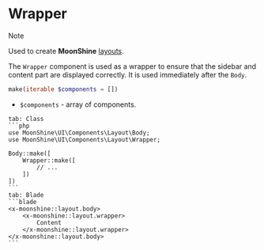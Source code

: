 # Wrapper

> [!NOTE]
> Used to create **MoonShine** [layouts](/docs/{{version}}/appearance/layout).

The `Wrapper` component is used as a wrapper to ensure that the sidebar and content part are displayed correctly.
It is used immediately after the `Body`.

```php
make(iterable $components = [])
```

- `$components` - array of components.

~~~tabs
tab: Class
```php
use MoonShine\UI\Components\Layout\Body;
use MoonShine\UI\Components\Layout\Wrapper;

Body::make([
    Wrapper::make([
        // ...
    ])
])
```
tab: Blade
```blade
<x-moonshine::layout.body>
    <x-moonshine::layout.wrapper>
        Content
    </x-moonshine::layout.wrapper>
</x-moonshine::layout.body>
```
~~~
